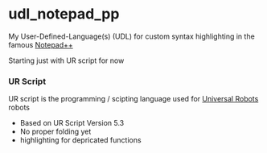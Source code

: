 # udl_notepad_pp
My User-Defined-Language(s) (UDL) for custom syntax highlighting in the famous [Notepad++](https://notepad-plus-plus.org/)

Starting just with UR script for now

### UR Script
UR script is the programming / scipting language used for [Universal Robots](https://www.universal-robots.com/) robots
* Based on UR Script Version 5.3
* No proper folding yet
* highlighting for depricated functions


